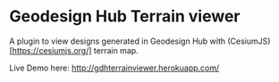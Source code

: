 # Geodesign Hub Terrain viewer
A plugin to view designs generated in Geodesign Hub with (CesiumJS)[https://cesiumjs.org/] terrain map. 

Live Demo here: http://gdhterrainviewer.herokuapp.com/

